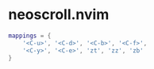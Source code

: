 # neoscroll.nvim

```lua
mappings = {
    '<C-u>', '<C-d>', '<C-b>', '<C-f>',
    '<C-y>', '<C-e>', 'zt', 'zz', 'zb'
}

```
